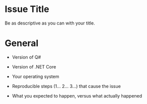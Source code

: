 # Issue Title

Be as descriptive as you can with your title.

# General

* Version of Q#

* Version of .NET Core

* Your operating system

* Reproducible steps (1... 2... 3...) that cause the issue

* What you expected to happen, versus what actually happened
